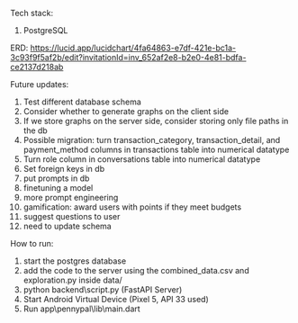 Tech stack:
1. PostgreSQL

ERD: https://lucid.app/lucidchart/4fa64863-e7df-421e-bc1a-3c93f9f5af2b/edit?invitationId=inv_652af2e8-b2e0-4e81-bdfa-ce2137d218ab

Future updates:
1. Test different database schema
2. Consider whether to generate graphs on the client side
3. If we store graphs on the server side, consider storing only file paths in the db
4. Possible migration: turn transaction_category, transaction_detail, and payment_method columns in transactions table into numerical datatype
5. Turn role column in conversations table into numerical datatype
6. Set foreign keys in db
7. put prompts in db
8. finetuning a model
9. more prompt engineering
10. gamification: award users with points if they meet budgets
11. suggest questions to user
12. need to update schema

How to run:
1. start the postgres database
2. add the code to the server using the combined_data.csv and exploration.py inside data/
3. python backend\script.py (FastAPI Server)
4. Start Android Virtual Device (Pixel 5, API 33 used)
5. Run app\pennypal\lib\main.dart